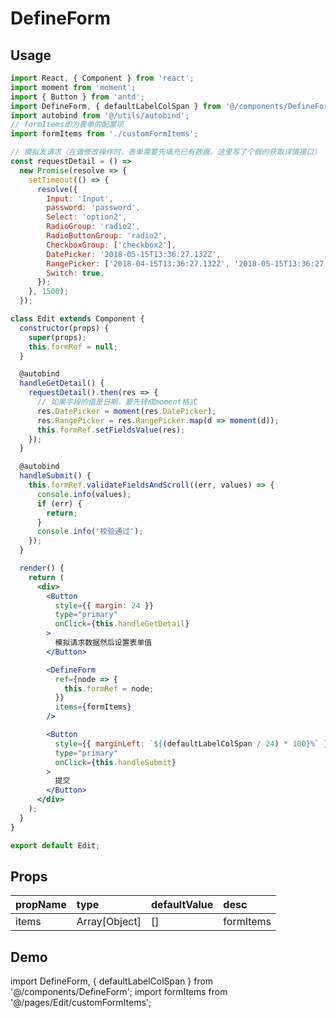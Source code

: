 # DefineForm

## Usage

```jsx
import React, { Component } from 'react';
import moment from 'moment';
import { Button } from 'antd';
import DefineForm, { defaultLabelColSpan } from '@/components/DefineForm';
import autobind from '@/utils/autobind';
// formItems即为表单的配置项
import formItems from './customFormItems';

// 模拟发请求（在做修改操作时，表单需要先填充已有数据，这里写了个假的获取详情接口）
const requestDetail = () =>
  new Promise(resolve => {
    setTimeout(() => {
      resolve({
        Input: 'Input',
        password: 'password',
        Select: 'option2',
        RadioGroup: 'radio2',
        RadioButtonGroup: 'radio2',
        CheckboxGroup: ['checkbox2'],
        DatePicker: '2018-05-15T13:36:27.132Z',
        RangePicker: ['2018-04-15T13:36:27.132Z', '2018-05-15T13:36:27.132Z'],
        Switch: true,
      });
    }, 1500);
  });

class Edit extends Component {
  constructor(props) {
    super(props);
    this.formRef = null;
  }

  @autobind
  handleGetDetail() {
    requestDetail().then(res => {
      // 如果字段的值是日期，要先转成moment格式
      res.DatePicker = moment(res.DatePicker);
      res.RangePicker = res.RangePicker.map(d => moment(d));
      this.formRef.setFieldsValue(res);
    });
  }

  @autobind
  handleSubmit() {
    this.formRef.validateFieldsAndScroll((err, values) => {
      console.info(values);
      if (err) {
        return;
      }
      console.info('校验通过');
    });
  }

  render() {
    return (
      <div>
        <Button
          style={{ margin: 24 }}
          type="primary"
          onClick={this.handleGetDetail}
        >
          模拟请求数据然后设置表单值
        </Button>

        <DefineForm
          ref={node => {
            this.formRef = node;
          }}
          items={formItems}
        />

        <Button
          style={{ marginLeft: `${(defaultLabelColSpan / 24) * 100}%` }}
          type="primary"
          onClick={this.handleSubmit}
        >
          提交
        </Button>
      </div>
    );
  }
}

export default Edit;
```

## Props

| propName | type          | defaultValue | desc      |
| :------- | :------------ | :----------- | :-------- |
| items    | Array[Object] | []           | formItems |

## Demo

import DefineForm, { defaultLabelColSpan } from '@/components/DefineForm';
import formItems from '@/pages/Edit/customFormItems';

<DefineForm items={formItems} />
